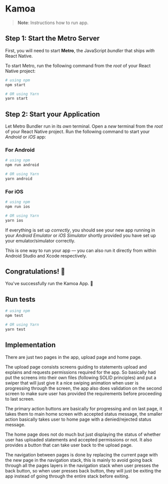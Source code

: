 # Kamoa

>**Note**: Instructions how to run app.

## Step 1: Start the Metro Server

First, you will need to start **Metro**, the JavaScript _bundler_ that ships _with_ React Native.

To start Metro, run the following command from the _root_ of your React Native project:

```bash
# using npm
npm start

# OR using Yarn
yarn start
```

## Step 2: Start your Application

Let Metro Bundler run in its _own_ terminal. Open a _new_ terminal from the _root_ of your React Native project. Run the following command to start your _Android_ or _iOS_ app:

### For Android

```bash
# using npm
npm run android

# OR using Yarn
yarn android
```

### For iOS

```bash
# using npm
npm run ios

# OR using Yarn
yarn ios
```

If everything is set up _correctly_, you should see your new app running in your _Android Emulator_ or _iOS Simulator_ shortly provided you have set up your emulator/simulator correctly.

This is one way to run your app — you can also run it directly from within Android Studio and Xcode respectively.

## Congratulations! :tada:

You've successfully run the Kamoa App. :partying_face:

## Run tests

```bash
# using npm
npm test

# OR using Yarn
yarn test
```

## Implementation

There are just two pages in the app, upload page and home page.

The upload page consists screens guiding to statements upload and explains and requests permissions required for the app.
So basically had put the screens into their own files (following SOLID principles) and put a swiper that will just give it a nice swiping animation when user is progressing through the screen, the app also does validation on the second screen to make sure user has provided the requirements before proceeding to last screen.

The primary action buttons are basically for progressing and on last page, it takes them to main home screen with accepted status message, the smaller action basically takes user to home page with a denied/rejected status message.

The home page does not do much but just displaying the status of whether user has uploaded statements and accepted permissions or not. It also provides a button that can take user back to the upload page.

The navigation between pages is done by replacing the current page with the new page in the navigation stack, this is mainly to avoid going back through all the pages layers in the navigation stack when user presses the back button, so when user presses back button, they will just be exiting the app instead of going through the entire stack before exiting.
